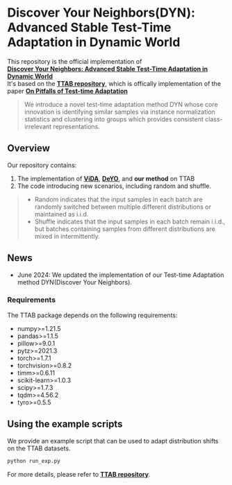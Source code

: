 # Discover Your Neighbors(DYN): Advanced Stable Test-Time Adaptation in Dynamic World

This repository is the official implementation of
<br>
**[Discover Your Neighbors: Advanced Stable Test-Time Adaptation in Dynamic World]()**
<br> 
It's based on the  **[TTAB repository](https://github.com/LINs-lab/ttab)**, which is offically implementation of the paper **[On Pitfalls of Test-time Adaptation](https://arxiv.org/abs/2306.03536)** 


> We introduce a novel test-time adaptation method DYN whose core innovation is identifying similar samples via instance normalization statistics and clustering into groups which provides consistent class-irrelevant representations.

## Overview
Our repository contains:
1. The implementation of **[ViDA](https://arxiv.org/abs/2306.04344)**, **[DeYO](https://arxiv.org/abs/2403.07366)**, and **our method** on TTAB
2. The code introducing new scenarios, including random and shuffle.
> - Random indicates that the input samples in each batch are randomly switched between multiple different distributions or maintained as i.i.d. 
> - Shuffle indicates that the input samples in each batch remain i.i.d., but batches containing samples from different distributions are mixed in intermittently.


## News
- June 2024: We updated the implementation of our Test-time Adaptation method DYN(Discover Your Neighbors).

### Requirements
The TTAB package depends on the following requirements:

- numpy>=1.21.5
- pandas>=1.1.5
- pillow>=9.0.1
- pytz>=2021.3
- torch>=1.7.1
- torchvision>=0.8.2
- timm>=0.6.11
- scikit-learn>=1.0.3
- scipy>=1.7.3
- tqdm>=4.56.2
- tyro>=0.5.5

## Using the example scripts
We provide an example script that can be used to adapt distribution shifts on the TTAB datasets. 

```bash
python run_exp.py
```

For more details, please refer to **[TTAB repository](https://github.com/LINs-lab/ttab)**.




